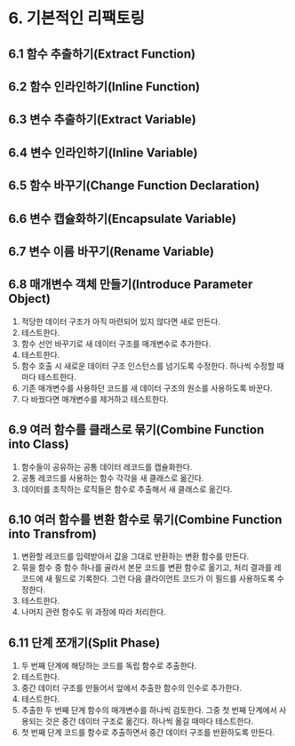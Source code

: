 # 6. 기본적인 리팩토링

## 6.1 함수 추출하기(Extract Function)

## 6.2 함수 인라인하기(Inline Function)

## 6.3 변수 추출하기(Extract Variable)

## 6.4 변수 인라인하기(Inline Variable)

## 6.5 함수 바꾸기(Change Function Declaration)

## 6.6 변수 캡슐화하기(Encapsulate Variable)

## 6.7 변수 이름 바꾸기(Rename Variable)

## 6.8 매개변수 객체 만들기(Introduce Parameter Object)

1. 적당한 데이터 구조가 아직 마련되어 있지 않다면 새로 만든다.
1. 테스트한다.
1. 함수 선언 바꾸기로 새 데이터 구조를 매개변수로 추가한다.
1. 테스트한다.
1. 함수 호출 시 새로운 데이터 구조 인스턴스를 넘기도록 수정한다. 하나씩 수정할 때마다 테스트한다.
1. 기존 매개변수를 사용하던 코드를 새 데이터 구조의 원소를 사용하도록 바꾼다.
1. 다 바꿨다면 매개변수를 제거하고 테스트한다.

## 6.9 여러 함수를 클래스로 묶기(Combine Function into Class)

1. 함수들이 공유하는 공통 데이터 레코드를 캡슐화한다.
1. 공통 레코드를 사용하는 함수 각각을 새 클래스로 옮긴다.
1. 데이터를 조작하는 로직들은 함수로 추출해서 새 클래스로 옮긴다.


## 6.10 여러 함수를 변환 함수로 묶기(Combine Function into Transfrom)

1. 변환할 레코드를 입력받아서 값을 그대로 반환하는 변환 함수를 만든다.
1. 묶을 함수 중 함수 하나를 골라서 본문 코드를 변환 함수로 옮기고, 처리 결과를 레코드에 새 필드로 기록한다. 그런 다음 클라이언트 코드가 이 필드를 사용하도록 수정한다.
1. 테스트한다.
1. 나머지 관련 함수도 위 과정에 따라 처리한다.

## 6.11 단계 쪼개기(Split Phase)

1. 두 번째 단계에 해당하는 코드를 독립 함수로 추출한다.
1. 테스트한다.
1. 중간 데이터 구조를 만들어서 앞에서 추출한 함수의 인수로 추가한다.
1. 테스트한다.
1. 추출한 두 번째 단계 함수의 매개변수를 하나씩 검토한다. 그중 첫 번째 단계에서 사용되는 것은 중간 데이터 구조로 옮긴다. 하나씩 옮길 때마다 테스트한다.
1. 첫 번째 단계 코드를 함수로 추출하면서 중간 데이터 구조를 반환하도록 만든다. 





